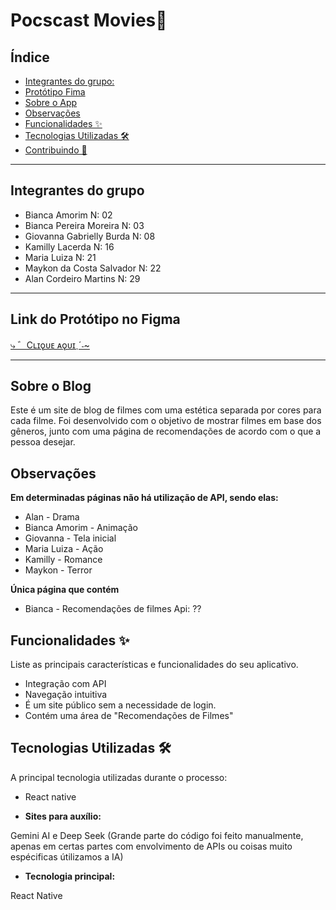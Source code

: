  # Pocscast Movies📱



## Índice

- [Integrantes do grupo:](#Integrantes-do-grupo)
- [Protótipo Fima](#link-do-protótipo-no-figma)
- [Sobre o App](#sobre-o-blog)
- [Observações](#observações)
- [Funcionalidades ✨](#funcionalidades-)
- [Tecnologias Utilizadas 🛠️](#tecnologias-utilizadas-️)
- [Contribuindo 🤝](#contribuindo-)


---
## Integrantes do grupo

* Bianca Amorim N: 02
* Bianca Pereira Moreira N: 03
* Giovanna Gabrielly Burda N: 08
* Kamilly Lacerda N: 16
* Maria Luiza N: 21
* Maykon da Costa Salvador N: 22
* Alan Cordeiro Martins N: 29    

---

## Link do Protótipo no Figma 
[⤷ ゛Cʟɪǫᴜᴇ ᴀǫᴜɪˎˊ˗~](https://www.figma.com/design/tRbJEQ7SvRJcazsnI3eTdk/mobile?node-id=0-1&p=f&t=W1xWM0LvMVcoPL9y-0)

---

## Sobre o Blog

Este é um site de blog de filmes com uma estética separada por cores para cada filme. Foi desenvolvido com o objetivo de mostrar filmes em base dos gêneros, junto com uma página de recomendações de acordo com o que a pessoa desejar.

## Observações
**Em determinadas páginas não há utilização de API, sendo elas:**
 * Alan - Drama
 * Bianca Amorim - Animação
 * Giovanna - Tela inicial
 * Maria Luiza - Ação
 * Kamilly - Romance
 * Maykon - Terror

**Única página que contém**
 * Bianca - Recomendações de filmes 
 Api: ??

## Funcionalidades ✨

Liste as principais características e funcionalidades do seu aplicativo.
* Integração com API 
* Navegação intuitiva 
* É um site público sem a necessidade de login.
* Contém uma área de "Recomendações de Filmes"


## Tecnologias Utilizadas 🛠️

 A principal tecnologia utilizadas durante o processo:

 * React native

* **Sites para auxílio:** 
 
Gemini  AI e 
 Deep Seek
(Grande parte do código foi feito manualmente, apenas em certas partes com envolvimento de APIs ou coisas muito espécificas útilizamos a IA)
* **Tecnologia principal:** 

React Native



